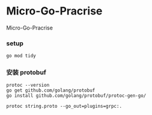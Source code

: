 # Micro-Go-Pracrise
Micro-Go-Pracrise

### setup

```sh
go mod tidy
```
### 安装 protobuf

```
protoc --version
go get github.com/golang/protobuf
go install github.com/golang/protobuf/protoc-gen-go/
```

```
protoc string.proto --go_out=plugins=grpc:.
```